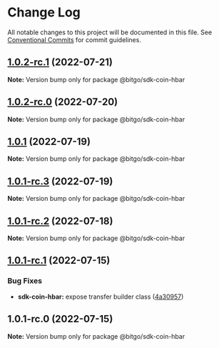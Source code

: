 # Change Log

All notable changes to this project will be documented in this file.
See [Conventional Commits](https://conventionalcommits.org) for commit guidelines.

## [1.0.2-rc.1](https://github.com/BitGo/BitGoJS/compare/@bitgo/sdk-coin-hbar@1.0.2-rc.0...@bitgo/sdk-coin-hbar@1.0.2-rc.1) (2022-07-21)

**Note:** Version bump only for package @bitgo/sdk-coin-hbar





## [1.0.2-rc.0](https://github.com/BitGo/BitGoJS/compare/@bitgo/sdk-coin-hbar@1.0.1...@bitgo/sdk-coin-hbar@1.0.2-rc.0) (2022-07-20)

**Note:** Version bump only for package @bitgo/sdk-coin-hbar





## [1.0.1](https://github.com/BitGo/BitGoJS/compare/@bitgo/sdk-coin-hbar@1.0.1-rc.3...@bitgo/sdk-coin-hbar@1.0.1) (2022-07-19)

**Note:** Version bump only for package @bitgo/sdk-coin-hbar





## [1.0.1-rc.3](https://github.com/BitGo/BitGoJS/compare/@bitgo/sdk-coin-hbar@1.0.1-rc.1...@bitgo/sdk-coin-hbar@1.0.1-rc.3) (2022-07-19)

**Note:** Version bump only for package @bitgo/sdk-coin-hbar





## [1.0.1-rc.2](https://github.com/BitGo/BitGoJS/compare/@bitgo/sdk-coin-hbar@1.0.1-rc.1...@bitgo/sdk-coin-hbar@1.0.1-rc.2) (2022-07-18)

**Note:** Version bump only for package @bitgo/sdk-coin-hbar





## [1.0.1-rc.1](https://github.com/BitGo/BitGoJS/compare/@bitgo/sdk-coin-hbar@1.0.1-rc.0...@bitgo/sdk-coin-hbar@1.0.1-rc.1) (2022-07-15)


### Bug Fixes

* **sdk-coin-hbar:** expose transfer builder class ([4a30957](https://github.com/BitGo/BitGoJS/commit/4a30957f622521fef68b4123f302cd05d824327a))





## 1.0.1-rc.0 (2022-07-15)

**Note:** Version bump only for package @bitgo/sdk-coin-hbar

